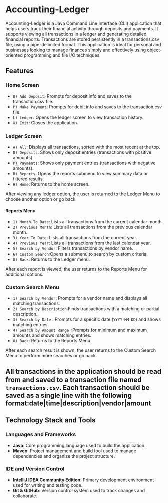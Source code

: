 # Accounting-Ledger
Accounting-Ledger is a Java Command Line Interface (CLI) application that helps users track their financial activity through deposits and payments. It supports viewing all transactions in a ledger and generating detailed financial reports. Transactions are stored persistently in a transactions.csv file, using a pipe-delimited format.
This application is ideal for personal and businesses looking to manage finances simply and effectively using object-oriented programming and file I/O techniques.

## Features 

### Home Screen
- `D) Add Deposit`: Prompts for deposit info and saves to the transaction.csv file.
- `P) Make Payment`: Prompts for debit info and saves to the transaction.csv file.
- `L) Ledger`: Opens the ledger screen to view transaction history.
- `X) Exit`: Closes the application.


### Ledger Screen
- `A) All`: Displays all transactions, sorted with the most recent at the top.
- `D) Deposits`: Shows only deposit entries (transactions with positive amounts).
- `P) Payments`: Shows only payment entries (transactions with negative amounts).
- `R) Reports`: Opens the reports submenu to view summary data or filtered results.
- `H) Home`: Returns to the home screen.

After viewing any ledger option, the user is returned to the Ledger Menu to choose another option or go back.

#### Reports Menu
- `1) Month To Date`: Lists all transactions from the current calendar month.
- `2) Previous Month`: Lists all transactions from the previous calendar month.
- `3) Year To Date`: Lists all transactions from the current year.
- `4) Previous Year`: Lists all transactions from the last calendar year.
- `5) Search by Vendor`: Filters transactions by vendor name.
- `6) Custom Search`:Opens a submenu to search by custom criteria.
- `0) Back`: Returns to the Ledger menu.

After each report is viewed, the user returns to the Reports Menu for additional options.

###  Custom Search Menu
- `1) Search by Vendor`: Prompts for a vendor name and displays all matching transactions.
- `2) Search by Description`:Finds transactions with a matching or partial description.
- `3) Search by Date` : Prompts for a specific date (`YYYY-MM-DD`) and shows matching entries.
- `4) Search by Amount Range `:Prompts for minimum and maximum amounts and shows matching entries.
- `0) Back`: Returns to the Reports Menu.

After each search result is shown, the user returns to the Custom Search Menu to perform more searches or go back.

## All transactions in the application should be read from and saved to a transaction file named `transactions.csv`.  Each transaction should be saved as a single line with the following format:date|time|description|vendor|amount



## Technology Stack and Tools

### Languages and Frameworks
- **Java**: Core programming language used to build the application.
- **Maven**: Project management and build tool used to manage dependencies and organize the project structure.

### IDE and Version Control
- **IntelliJ IDEA Community Edition**: Primary development environment used for writing and testing code.
- **Git & GitHub**: Version control system used to track changes and collaborate.



